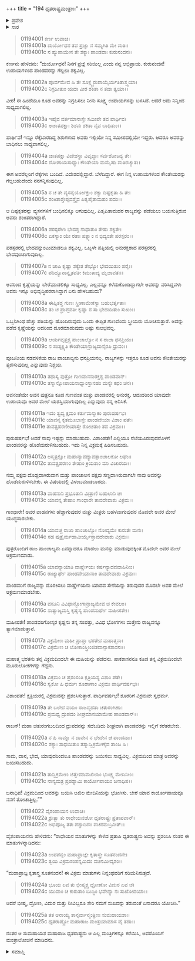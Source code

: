 +++
title = "194 ಧೃತರಾಷ್ಟ್ರಮಂತ್ರಣಃ"
+++

<details><summary>ಪ್ರವೇಶ</summary>


।।   ಓಂ ಓಂ ನಮೋ ನಾರಾಯಣಾಯ।।   ಶ್ರೀ ವೇದವ್ಯಾಸಾಯ ನಮಃ ।।

ಶ್ರೀ ಕೃಷ್ಣದ್ವೈಪಾಯನ ವೇದವ್ಯಾಸ ವಿರಚಿತ  

**ಶ್ರೀ ಮಹಾಭಾರತ**

**ಆದಿ ಪರ್ವ**

**ವಿದುರಾಗಮನ ಪರ್ವ**

**ಅಧ್ಯಾಯ 194**

</details>


<details><summary>ಸಾರ</summary>

ಕರ್ಣನು ತನಗೆ ತೋಚಿದ ಉಪಾಯಗಳನ್ನು ಹೇಳುವುದು (1-22). ಧೃತರಾಷ್ಟ್ರನು ಇತರರೊಡನೆ ಸಮಾಲೋಚನೆ ಮಾಡುತ್ತೇನೆ ಎಂದು ಹೇಳುವುದು (23-25).

</details>



> 01194001 ಕರ್ಣ ಉವಾಚ।  
01194001a ದುರ್ಯೋಧನ ತವ ಪ್ರಜ್ಞಾ ನ ಸಮ್ಯಗಿತಿ ಮೇ ಮತಿಃ।   
01194001c ನ ಹ್ಯುಪಾಯೇನ ತೇ ಶಕ್ಯಾಃ ಪಾಂಡವಾಃ ಕುರುನಂದನ।।

ಕರ್ಣನು ಹೇಳಿದನು: “ದುರ್ಯೋಧನ! ನಿನಗೆ ಪ್ರಜ್ಞೆ ಸರಿಯಿಲ್ಲ ಎಂದು ನನ್ನ ಅಭಿಪ್ರಾಯ. ಕುರುನಂದನ! ಉಪಾಯಗಳಿಂದ ಪಾಂಡವರನ್ನು ಗೆಲ್ಲಲು ಶಕ್ಯವಿಲ್ಲ.

> 01194002a ಪೂರ್ವಮೇವ ಹಿ ತೇ ಸೂಕ್ಷ್ಮೈರುಪಾಯೈರ್ಯತಿತಾಸ್ತ್ವಯಾ।  
01194002c ನಿಗ್ರಹೀತುಂ ಯದಾ ವೀರ ಶಕಿತಾ ನ ತದಾ ತ್ವಯಾ।।

ವೀರ! ಈ ಹಿಂದೆಯೂ ಕೂಡ ಅವರನ್ನು ನಿಗ್ರಹಿಸಲು ನೀನು ಸೂಕ್ಷ್ಮ ಉಪಾಯಗಳನ್ನು ಬಳಸಿದೆ. ಆದರೆ ಅದು ನಿನ್ನಿಂದ ಸಾಧ್ಯವಾಗಲಿಲ್ಲ.

> 01194003a ಇಹೈವ ವರ್ತಮಾನಾಸ್ತೇ ಸಮೀಪೇ ತವ ಪಾರ್ಥಿವ।  
01194003c ಅಜಾತಪಕ್ಷಾಃ ಶಿಶವಃ ಶಕಿತಾ ನೈವ ಬಾಧಿತುಂ।।

ಪಾರ್ಥಿವ! ಇನ್ನೂ ರೆಕ್ಕೆಬಾರದಿದ್ದ ಶಿಶುಗಳಾದ ಅವರು ಇಲ್ಲಿಯೇ ನಿನ್ನ ಸಮೀಪದಲ್ಲಿಯೇ ಇದ್ದರು. ಆದರೂ ಅವರನ್ನು ಬಾಧಿಸಲು ಸಾಧ್ಯವಾಗಲಿಲ್ಲ.

> 01194004a ಜಾತಪಕ್ಷಾ ವಿದೇಶಸ್ಥಾ ವಿವೃದ್ಧಾಃ ಸರ್ವಶೋಽದ್ಯ ತೇ।  
01194004c ನೋಪಾಯಸಾಧ್ಯಾಃ ಕೌಂತೇಯಾ ಮಮೈಷಾ ಮತಿರಚ್ಯುತ।।

ಈಗ ಅವರೆಲ್ಲರಿಗೆ ರೆಕ್ಕೆಗಳು ಬಂದಿವೆ. ವಿದೇಶದಲ್ಲಿದ್ದಾರೆ. ಬೆಳೆದಿದ್ದಾರೆ. ಈಗ ನಿನ್ನ ಉಪಾಯಗಳಿಂದ ಕೌಂತೇಯರನ್ನು ಗೆಲ್ಲಬಹುದೆಂದು ನನಗನ್ನಿಸುವುದಿಲ್ಲ.

> 01194005a ನ ಚ ತೇ ವ್ಯಸನೈರ್ಯೋಕ್ತುಂ ಶಕ್ಯಾ ದಿಷ್ಟಕೃತಾ ಹಿ ತೇ।  
01194005c ಶಂಕಿತಾಶ್ಚೇಪ್ಸವಶ್ಚೈವ ಪಿತೃಪೈತಾಮಹಂ ಪದಂ।।

ಆ ದಿಷ್ಟಕೃತರನ್ನು ವ್ಯಸನಗಳಿಗೆ ಬಂಧಿಸಲಿಕ್ಕೂ ಆಗುವುದಿಲ್ಲ. ಪಿತೃಪಿತಾಮಹರ ರಾಜ್ಯವನ್ನು ಪಡೆಯಲು ಬಯಸುತ್ತಿರುವ ಅವರು ಶಂಕಿತರಾಗಿದ್ದಾರೆ.

> 01194006a ಪರಸ್ಪರೇಣ ಭೇದಶ್ಚ ನಾಧಾತುಂ ತೇಷು ಶಕ್ಯತೇ।  
01194006c ಏಕಸ್ಯಾಂ ಯೇ ರತಾಃ ಪತ್ನ್ಯಾಂ ನ ಭಿದ್ಯಂತೇ ಪರಸ್ಪರಂ।।

ಪರಸ್ಪರರಲ್ಲಿ ಭೇದವನ್ನುಂಟುಮಾಡಲೂ ಶಕ್ಯವಿಲ್ಲ. ಒಬ್ಬಳೇ ಪತ್ನಿಯಲ್ಲಿ ಅನುರಕ್ತರಾದ ಪರಸ್ಪರರಲ್ಲಿ ಭೇದವುಂಟಾಗುವುದಿಲ್ಲ.

> 01194007a ನ ಚಾಪಿ ಕೃಷ್ಣಾ ಶಕ್ಯೇತ ತೇಭ್ಯೋ ಭೇದಯಿತುಂ ಪರೈಃ।  
01194007c ಪರಿದ್ಯೂನಾನ್ವೃತವತೀ ಕಿಮುತಾದ್ಯ ಮೃಜಾವತಃ।।

ಅವರಿಂದ ಕೃಷ್ಣೆಯನ್ನು ಬೇರೆಮಾಡಲಿಕ್ಕೂ ಸಾಧ್ಯವಿಲ್ಲ. ಎಲ್ಲವನ್ನೂ ಕಳೆದುಕೊಂಡಿದ್ದಾಗಲೇ ಅವರನ್ನು ವರಿಸಿದ್ದವಳು ಅವರು ಇನ್ನೂ ಅಭಿವೃದ್ಧಿಪರರಾಗಿದ್ದಾಗ ಏನು ಹೇಳಬಹುದು?

> 01194008a ಈಪ್ಸಿತಶ್ಚ ಗುಣಃ ಸ್ತ್ರೀಣಾಮೇಕಸ್ಯಾ ಬಹುಭರ್ತೃತಾ।  
01194008c ತಂ ಚ ಪ್ರಾಪ್ತವತೀ ಕೃಷ್ಣಾ ನ ಸಾ ಭೇದಯಿತುಂ ಸುಖಂ।।

ಒಬ್ಬನಿಗಿಂಥ ಹೆಚ್ಚು ಪತಿಯನ್ನು ಹೊಂದಿರುವುದು ಒಂದು ಈಪ್ಸಿತ ಗುಣವೆಂದು ಸ್ತ್ರೀಯರು ಯೋಚಿಸುತ್ತಾರೆ. ಅದನ್ನು ಪಡೆದ ಕೃಷ್ಣೆಯನ್ನು ಅದರಿಂದ ದೂರಮಾಡುವುದು ಅಷ್ಟು ಸುಲಭವಲ್ಲ.

> 01194009a ಆರ್ಯವೃತ್ತಶ್ಚ ಪಾಂಚಾಲ್ಯೋ ನ ಸ ರಾಜಾ ಧನಪ್ರಿಯಃ।   
01194009c ನ ಸಂತ್ಯಕ್ಷ್ಯತಿ ಕೌಂತೇಯಾನ್ರಾಜ್ಯದಾನೈರಪಿ ಧ್ರುವಂ।।

ಪೂಜನೀಯ ನಡವಳಿಕೆಯ ರಾಜ ಪಾಂಚಾಲ್ಯನು ಧನಪ್ರಿಯನಲ್ಲ. ರಾಜ್ಯಗಳನ್ನು ಇತ್ತರೂ ಕೂಡ ಅವನು ಕೌಂತೇಯರನ್ನು ತ್ಯಜಿಸುವುದಿಲ್ಲ ಎನ್ನುವುದು ನಿಶ್ಚಯ.

> 01194010a ತಥಾಸ್ಯ ಪುತ್ರೋ ಗುಣವಾನನುರಕ್ತಶ್ಚ ಪಾಂಡವಾನ್।  
01194010c ತಸ್ಮಾನ್ನೋಪಾಯಸಾಧ್ಯಾಂಸ್ತಾನಹಂ ಮನ್ಯೇ ಕಥಂ ಚನ।।

ಅವನಂತೆಯೇ ಅವನ ಪುತ್ರನೂ ಕೂಡ ಗುಣವಂತ ಮತ್ತು ಪಾಂಡವರಲ್ಲಿ ಅನುರಕ್ತ. ಆದುದರಿಂದ ಯಾವುದೇ ಉಪಾಯವೂ ಅವರ ಮೇಲೆ ಯಶಸ್ವಿಯಾಗುವುದಿಲ್ಲ ಎನ್ನುವುದು ನನ್ನ ಅನಿಸಿಕೆ.

> 01194011a ಇದಂ ತ್ವದ್ಯ ಕ್ಷಮಂ ಕರ್ತುಮಸ್ಮಾಕಂ ಪುರುಷರ್ಷಭ।  
01194011c ಯಾವನ್ನ ಕೃತಮೂಲಾಸ್ತೇ ಪಾಂಡವೇಯಾ ವಿಶಾಂ ಪತೇ।  
01194011e ತಾವತ್ಪ್ರಹರಣೀಯಾಸ್ತೇ ರೋಚತಾಂ ತವ ವಿಕ್ರಮಃ।।

ಪುರುಷರ್ಷಭ! ಆದರೆ ನಾವು ಇಷ್ಟನ್ನು ಮಾಡಬಹುದು. ವಿಶಾಂಪತೇ! ಎಲ್ಲಿಯೂ ನೆಲೆಯೂರುವುದರೊಳಗೆ ಪಾಂಡವರನ್ನು ಹೊಡೆದುರುಳಿಸಬಹುದು. ಇದು ನಿನ್ನ ವಿಕ್ರಮಕ್ಕೆ ಹಿಡಿಸಬಹುದು.

> 01194012a ಅಸ್ಮತ್ಪಕ್ಷೋ ಮಹಾನ್ಯಾವದ್ಯಾವತ್ಪಾಂಚಾಲಕೋ ಲಘುಃ।  
01194012c ತಾವತ್ಪ್ರಹರಣಂ ತೇಷಾಂ ಕ್ರಿಯತಾಂ ಮಾ ವಿಚಾರಯ।।

ನಮ್ಮ ಪಕ್ಷವು ದೊಡ್ಡದಾಗಿರುವಾಗ ಮತ್ತು ಪಾಂಚಾಲನ ಪಕ್ಷವು ಸಣ್ಣದಾಗಿರುವಾಗಲೇ ನಾವು ಅವರನ್ನು ಹೊಡೆದುರುಳಿಸಬೇಕು. ಈ ವಿಷಯದಲ್ಲಿ ವಿಳಂಬಮಾಡಬಾರದು.

> 01194013a ವಾಹನಾನಿ ಪ್ರಭೂತಾನಿ ಮಿತ್ರಾಣಿ ಬಹುಲಾನಿ ಚ।  
01194013c ಯಾವನ್ನ ತೇಷಾಂ ಗಾಂಧಾರೇ ತಾವದೇವಾಶು ವಿಕ್ರಮ।।

ಗಾಂಧಾರೇ! ಅವರ ವಾಹನಗಳು ಹೆಚ್ಚಾಗುವುದರ ಮತ್ತು ಮಿತ್ರರು ಬಹಳವಾಗುವುದರ ಮೊದಲೇ ಅವರ ಮೇಲೆ ಯುದ್ಧಸಾರಬೇಕು.

> 01194014a ಯಾವಚ್ಚ ರಾಜಾ ಪಾಂಚಾಲ್ಯೋ ನೋದ್ಯಮೇ ಕುರುತೇ ಮನಃ।  
01194014c ಸಹ ಪುತ್ರೈರ್ಮಹಾವೀರ್ಯೈಸ್ತಾವದೇವಾಶು ವಿಕ್ರಮ।।

ಪುತ್ರರೊಂದಿಗೆ ರಾಜ ಪಾಂಚಾಲ್ಯನು ಏನನ್ನಾದರೂ ಮಾಡಲು ಮನಸ್ಸು ಮಾಡುವುದಕ್ಕಿಂತ ಮೊದಲೇ ಅವರ ಮೇಲೆ ಆಕ್ರಮಣಮಾಡು.

> 01194015a ಯಾವನ್ನಾಯಾತಿ ವಾರ್ಷ್ಣೇಯಃ ಕರ್ಷನ್ಯಾದವವಾಹಿನೀಂ।  
01194015c ರಾಜ್ಯಾರ್ಥೇ ಪಾಂಡವೇಯಾನಾಂ ತಾವದೇವಾಶು ವಿಕ್ರಮ।।

ಪಾಂಡವರಿಗೆ ರಾಜ್ಯವನ್ನು ದೊರಕಿಸಲು ವಾರ್ಷ್ಣೇಯನು ಯಾದವ ಸೇನೆಯನ್ನು ತರುವುದರ ಮೊದಲೇ ಅವರ ಮೇಲೆ ಆಕ್ರಮಣಮಾಡಬೇಕು.

> 01194016a ವಸೂನಿ ವಿವಿಧಾನ್ಭೋಗಾನ್ರಾಜ್ಯಮೇವ ಚ ಕೇವಲಂ।  
01194016c ನಾತ್ಯಾಜ್ಯಮಸ್ತಿ ಕೃಷ್ಣಸ್ಯ ಪಾಂಡವಾರ್ಥೇ ಮಹೀಪತೇ।।

ಮಹೀಪತೇ! ಪಾಂಡವರಿಗೋಸ್ಕರ ಕೃಷ್ಣನು ತನ್ನ ಸಂಪತ್ತು, ವಿವಿಧ ಭೋಗಗಳು ಮತ್ತೇನು ರಾಜ್ಯವನ್ನೂ ತ್ಯಾಗಮಾಡುತ್ತಾನೆ.

> 01194017a ವಿಕ್ರಮೇಣ ಮಹೀ ಪ್ರಾಪ್ತಾ ಭರತೇನ ಮಹಾತ್ಮನಾ।  
01194017c ವಿಕ್ರಮೇಣ ಚ ಲೋಕಾಂಸ್ತ್ರೀಂಜಿತವಾನ್ಪಾಕಶಾಸನಃ।।

ಮಹಾತ್ಮ ಭರತನು ತನ್ನ ವಿಕ್ರಮದಿಂದಲೇ ಈ ಮಹಿಯನ್ನು ಪಡೆದನು. ಪಾಕಶಾಸನನೂ ಕೂಡ ತನ್ನ ವಿಕ್ರಮದಿಂದಲೇ ಮೂರುಲೋಕಗಳನ್ನು ಗೆದ್ದನು.

> 01194018a ವಿಕ್ರಮಂ ಚ ಪ್ರಶಂಸಂತಿ ಕ್ಷತ್ರಿಯಸ್ಯ ವಿಶಾಂ ಪತೇ।  
01194018c ಸ್ವಕೋ ಹಿ ಧರ್ಮಃ ಶೂರಾಣಾಂ ವಿಕ್ರಮಃ ಪಾರ್ಥಿವರ್ಷಭ।।

ವಿಶಾಂಪತೇ! ಕ್ಷತ್ರಿಯರಲ್ಲಿ ವಿಕ್ರಮವನ್ನೇ ಪ್ರಶಂಸಿಸುತ್ತಾರೆ. ಪಾರ್ಥಿವರ್ಷಭ! ಶೂರರಿಗೆ ವಿಕ್ರಮವೇ ಸ್ವಧರ್ಮ.

> 01194019a ತೇ ಬಲೇನ ವಯಂ ರಾಜನ್ಮಹತಾ ಚತುರಂಗಿಣಾ।   
01194019c ಪ್ರಮಥ್ಯ ದ್ರುಪದಂ ಶೀಘ್ರಮಾನಯಾಮೇಹ ಪಾಂಡವಾನ್।।

ರಾಜನ್! ಮಹಾ ಚತುರಂಗಬಲದಿಂದ ದ್ರುಪದನನ್ನು ಸದೆಬಡಿದು ಶೀಘ್ರವಾಗಿ ಪಾಂಡವರನ್ನು ಇಲ್ಲಿಗೆ ಕರೆತರಬೇಕು.

> 01194020a ನ ಹಿ ಸಾಮ್ನಾ ನ ದಾನೇನ ನ ಭೇದೇನ ಚ ಪಾಂಡವಾಃ।  
01194020c ಶಕ್ಯಾಃ ಸಾಧಯಿತುಂ ತಸ್ಮಾದ್ವಿಕ್ರಮೇಣೈವ ತಾಂಜ ಹಿ।

ಸಾಮ, ದಾನ, ಭೇದ, ಯಾವುದರಿಂದಲೂ ಪಾಂಡವರನ್ನು ಜಯಿಸಲು ಸಾಧ್ಯವಿಲ್ಲ. ವಿಕ್ರಮದಿಂದ ಮಾತ್ರ ಅವರನ್ನು ಜಯಿಸಬಹುದು.

> 01194021a ತಾನ್ವಿಕ್ರಮೇಣ ಜಿತ್ವೇಮಾಮಖಿಲಾಂ ಭುಂಕ್ಷ್ವ ಮೇದಿನೀಂ।  
01194021c ನಾನ್ಯಮತ್ರ ಪ್ರಪಶ್ಯಾಮಿ ಕಾರ್ಯೋಪಾಯಂ ಜನಾಧಿಪ।।

ಜನಾಧಿಪ! ವಿಕ್ರಮದಿಂದ ಅವರನ್ನು ಜಯಿಸಿ ಅಖಿಲ ಮೇದಿನಿಯನ್ನು ಭೋಗಿಸು. ಬೇರೆ ಯಾವ ಕಾರ್ಯೋಪಾಯವೂ ನನಗೆ ತೋಚುತ್ತಿಲ್ಲ.””

> 01194022 ವೈಶಂಪಾಯನ ಉವಾಚ।  
01194022a ಶ್ರುತ್ವಾ ತು ರಾಧೇಯವಚೋ ಧೃತರಾಷ್ಟ್ರಃ ಪ್ರತಾಪವಾನ್।  
01194022c ಅಭಿಪೂಜ್ಯ ತತಃ ಪಶ್ಚಾದಿದಂ ವಚನಮಬ್ರವೀತ್।।

ವೈಶಂಪಾಯನನು ಹೇಳಿದನು: “ರಾಧೇಯನ ಮಾತುಗಳನ್ನು ಕೇಳಿದ ಪ್ರತಾಪಿ ಧೃತರಾಷ್ಟ್ರನು ಅದನ್ನು ಪ್ರಶಂಸಿಸಿ ನಂತರ ಈ ಮಾತುಗಳನ್ನಾಡಿದನು:

> 01194023a ಉಪಪನ್ನಂ ಮಹಾಪ್ರಾಜ್ಞೇ ಕೃತಾಸ್ತ್ರೇ ಸೂತನಂದನೇ।  
01194023c ತ್ವಯಿ ವಿಕ್ರಮಸಂಪನ್ನಮಿದಂ ವಚನಮೀದೃಶಂ।।

“ಮಹಾಪ್ರಾಜ್ಞ ಕೃತಾಸ್ತ್ರ ಸೂತನಂದನ! ಈ ವಿಕ್ರಮ ಮಾತುಗಳು ನಿನ್ನಂಥವರಿಗೆ ಸರಿಯೆನಿಸುತ್ತದೆ.

> 01194024a ಭೂಯ ಏವ ತು ಭೀಷ್ಮಶ್ಚ ದ್ರೋಣೋ ವಿದುರ ಏವ ಚ।  
01194024c ಯುವಾಂ ಚ ಕುರುತಾಂ ಬುದ್ಧಿಂ ಭವೇದ್ಯಾ ನಃ ಸುಖೋದಯಾ।।

ಆದರೆ ಭೀಷ್ಮ, ದ್ರೋಣ, ವಿದುರ ಮತ್ತು ನೀವಿಬ್ಬರೂ ಸೇರಿ ನಮಗೆ ಸುಖವನ್ನು ತರುವಂತೆ ಏನಾದರೂ ಯೋಚಿಸಿ.”

> 01194025a ತತ ಆನಾಯ್ಯ ತಾನ್ಸರ್ವಾನ್ಮಂತ್ರಿಣಃ ಸುಮಹಾಯಶಾಃ।  
01194025c ಧೃತರಾಷ್ಟ್ರೋ ಮಹಾರಾಜ ಮಂತ್ರಯಾಮಾಸ ವೈ ತದಾ।।

ನಂತರ ಆ ಸುಮಹಾಯಶ ಮಹಾರಾಜ ಧೃತರಾಷ್ಟ್ರನು ಆ ಎಲ್ಲ ಮಂತ್ರಿಗಳನ್ನೂ ಕರೆಯಿಸಿ, ಅವರೊಂದಿಗೆ ಮಂತ್ರಾಲೋಚನೆ ಮಾಡಿದನು.



<details><summary>ಸಮಾಪ್ತಿ</summary>


ಇತಿ ಶ್ರೀ ಮಹಾಭಾರತೇ ಆದಿಪರ್ವಣಿ ವಿದುರಾಗಮನಪರ್ವಣಿ ಧೃತರಾಷ್ಟ್ರಮಂತ್ರಣೇ ಚತುರ್ನವತ್ಯಧಿಕಶತತಮೋಽಧ್ಯಾಯ:।।  
ಇದು ಶ್ರೀ ಮಹಾಭಾರತದಲ್ಲಿ ಆದಿಪರ್ವದಲ್ಲಿ ವಿದುರಾಗಮನಪರ್ವದಲ್ಲಿ ಧೃತರಾಷ್ಟ್ರಮಂತ್ರಣದಲ್ಲಿ ನೂರಾತೊಂಭತ್ತ್ನಾಲ್ಕನೆಯ ಅಧ್ಯಾಯವು.


</details>

